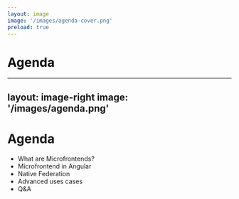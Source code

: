```yaml
---
layout: image
image: '/images/agenda-cover.png'
preload: true
---
```


<div class="slidev-layout h-full grid section">
    <div class="my-auto">
        <h1 style="color: #0A0A0A">Agenda</h1> 
    </div>
</div>

---
layout: image-right
image: '/images/agenda.png'
---

# Agenda

* What are Microfrontends? 
* Microfrontend in Angular
* Native Federation 
* Advanced uses cases
* Q&A